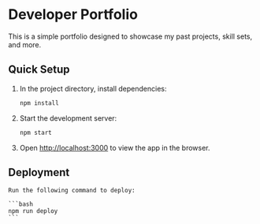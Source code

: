 # Developer Portfolio

This is a simple portfolio designed to showcase my past projects, skill sets, and more.

## Quick Setup

1. In the project directory, install dependencies:

    ```bash
    npm install
    ```

2. Start the development server:

    ```bash
    npm start
    ```

3. Open [http://localhost:3000](http://localhost:3000) to view the app in the browser.

## Deployment
    Run the following command to deploy:

    ```bash
    npm run deploy
    ```
